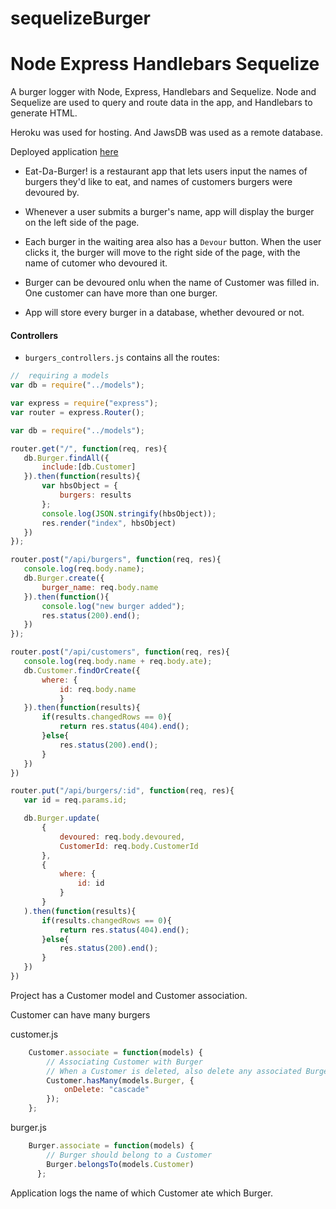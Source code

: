 # sequelizeBurger

# Node Express Handlebars Sequelize

A burger logger with Node, Express, Handlebars and Sequelize. Node and Sequelize are used to query and route data in the app, and Handlebars to generate HTML.

Heroku was used for hosting. And JawsDB was used as a remote database.

Deployed application [here](https://devourthisburger.herokuapp.com/)

* Eat-Da-Burger! is a restaurant app that lets users input the names of burgers they'd like to eat, and names of customers burgers were devoured by.

* Whenever a user submits a burger's name, app will display the burger on the left side of the page.

* Each burger in the waiting area also has a `Devour` button. When the user clicks it, the burger will move to the right side of the page, with the name of cutomer who devoured it.

* Burger can be devoured onlu when the name of Customer was filled in. One customer can have more than one burger.

* App will store every burger in a database, whether devoured or not.


#### Controllers

* `burgers_controllers.js` contains all the routes:

 ```javascript
//  requiring a models
var db = require("../models");

var express = require("express");
var router = express.Router();

var db = require("../models");

router.get("/", function(req, res){
    db.Burger.findAll({
        include:[db.Customer]
    }).then(function(results){
        var hbsObject = {
            burgers: results
        };
        console.log(JSON.stringify(hbsObject));
        res.render("index", hbsObject)
    })
});

router.post("/api/burgers", function(req, res){
    console.log(req.body.name);
    db.Burger.create({
        burger_name: req.body.name
    }).then(function(){
        console.log("new burger added");
        res.status(200).end();
    })
});

router.post("/api/customers", function(req, res){
    console.log(req.body.name + req.body.ate);
    db.Customer.findOrCreate({
        where: {
            id: req.body.name
            }
    }).then(function(results){
        if(results.changedRows == 0){
            return res.status(404).end();
        }else{
            res.status(200).end();       
        }
    })
})

router.put("/api/burgers/:id", function(req, res){
    var id = req.params.id;

    db.Burger.update(
        {
            devoured: req.body.devoured,
            CustomerId: req.body.CustomerId
        },
        {
            where: {
                id: id
            }
        }
    ).then(function(results){
        if(results.changedRows == 0){
            return res.status(404).end();
        }else{
            res.status(200).end();       
        }
    })
})
 ```
Project has a Customer model and Customer association.

Customer can have many burgers

customer.js
```javascript
    Customer.associate = function(models) {
        // Associating Customer with Burger
        // When a Customer is deleted, also delete any associated Burgers
        Customer.hasMany(models.Burger, {
            onDelete: "cascade"
        });
    };
```

burger.js
```javascript
    Burger.associate = function(models) {
        // Burger should belong to a Customer
        Burger.belongsTo(models.Customer)
      };
```

Application logs the name of which Customer ate which Burger.